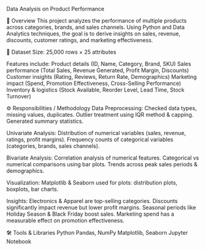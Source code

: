 Data Analysis on Product Performance

📌 Overview
This project analyzes the performance of multiple products across categories, brands, and sales channels.
Using Python and Data Analytics techniques, the goal is to derive insights on sales, revenue, discounts, customer ratings, and marketing effectiveness.

📂 Dataset
Size: 25,000 rows × 25 attributes

Features include:
Product details (ID, Name, Category, Brand, SKU)
Sales performance (Total Sales, Revenue Generated, Profit Margin, Discounts)
Customer insights (Rating, Reviews, Return Rate, Demographics)
Marketing impact (Spend, Promotion Effectiveness, Cross-Selling Performance)
Inventory & logistics (Stock Available, Reorder Level, Lead Time, Stock Turnover)

⚙️ Responsibilities / Methodology
Data Preprocessing:
Checked data types, missing values, duplicates.
Outlier treatment using IQR method & capping.
Generated summary statistics.

Univariate Analysis:
Distribution of numerical variables (sales, revenue, ratings, profit margins).
Frequency counts of categorical variables (categories, brands, sales channels).

Bivariate Analysis:
Correlation analysis of numerical features.
Categorical vs numerical comparisons using bar plots.
Trends across peak sales periods & demographics.

Visualization:
Matplotlib & Seaborn used for plots: distribution plots, boxplots, bar charts.

Insights:
Electronics & Apparel are top-selling categories.
Discounts significantly impact revenue but lower profit margins.
Seasonal periods like Holiday Season & Black Friday boost sales.
Marketing spend has a measurable effect on promotion effectiveness.

🛠️ Tools & Libraries
Python
Pandas, NumPy
Matplotlib, Seaborn
Jupyter Notebook
